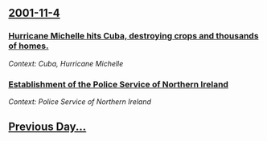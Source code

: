 ## [2001-11-4](/news/2001/11/4/index.md)

### [ Hurricane Michelle hits Cuba, destroying crops and thousands of homes.](/news/2001/11/4/hurricane-michelle-hits-cuba-destroying-crops-and-thousands-of-homes.md)
_Context: Cuba, Hurricane Michelle_

### [ Establishment of the Police Service of Northern Ireland](/news/2001/11/4/establishment-of-the-police-service-of-northern-ireland.md)
_Context: Police Service of Northern Ireland_

## [Previous Day...](/news/2001/11/3/index.md)

